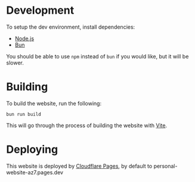 # Development
To setup the dev environment, install dependencies:
- [Node.js](https://nodejs.org)
- [Bun](https://bun.sh)

You should be able to use `npm` instead of `bun` if you would like, but it will be slower.

# Building
To build the website, run the following:
```
bun run build
```
This will go through the process of building the website with [Vite](https://vitejs.dev/guide/static-deploy.html).

# Deploying
This website is deployed by [Cloudflare Pages](https://pages.cloudflare.com/), by default to personal-website-az7.pages.dev
